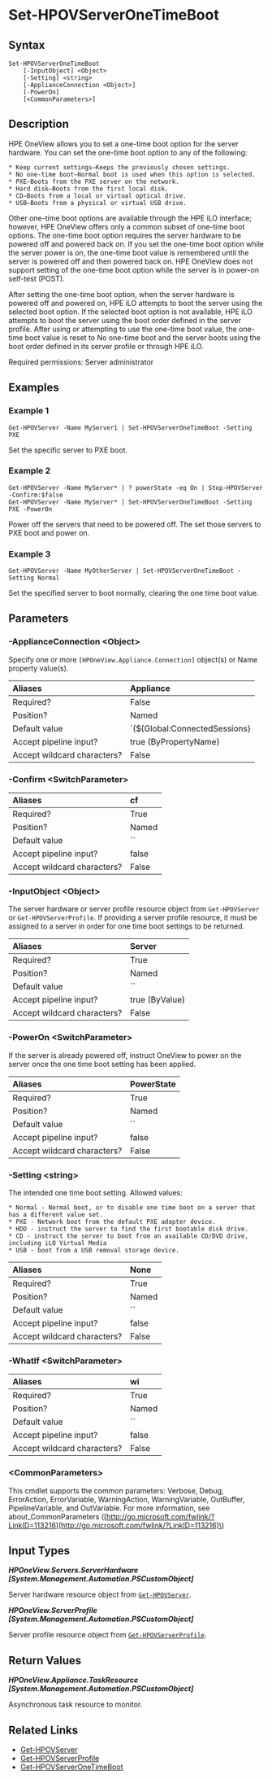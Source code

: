 ﻿---
description: Modify a servers current One Time Boot setting.
---

# Set-HPOVServerOneTimeBoot

## Syntax

```text
Set-HPOVServerOneTimeBoot
    [-InputObject] <Object>
    [-Setting] <string>
    [-ApplianceConnection <Object>]
    [-PowerOn]
    [<CommonParameters>]
```

## Description

HPE OneView allows you to set a one-time boot option for the server hardware. You can set the one-time boot option to any of the following:

    * Keep current settings—Keeps the previously chosen settings.
    * No one-time boot—Normal boot is used when this option is selected.
    * PXE—Boots from the PXE server on the network.
    * Hard disk—Boots from the first local disk.
    * CD—Boots from a local or virtual optical drive.
    * USB—Boots from a physical or virtual USB drive.

Other one-time boot options are available through the HPE iLO interface; however, HPE OneView offers only a common subset of one-time boot options. The one-time boot option requires the server hardware to be powered off and powered back on. If you set the one-time boot option while the server power is on, the one-time boot value is remembered until the server is powered off and then powered back on. HPE OneView does not support setting of the one-time boot option while the server is in power-on self-test (POST).

After setting the one-time boot option, when the server hardware is powered off and powered on, HPE iLO attempts to boot the server using the selected boot option. If the selected boot option is not available, HPE iLO attempts to boot the server using the boot order defined in the server profile. After using or attempting to use the one-time boot value, the one-time boot value is reset to No one-time boot and the server boots using the boot order defined in its server profile or through HPE iLO.

Required permissions: Server administrator

## Examples

###  Example 1 

```text
Get-HPOVServer -Name MyServer1 | Set-HPOVServerOneTimeBoot -Setting PXE
```

Set the specific server to PXE boot.

###  Example 2 

```text
Get-HPOVServer -Name MyServer* | ? powerState -eq On | Stop-HPOVServer -Confirm:$false
Get-HPOVServer -Name MyServer* | Set-HPOVServerOneTimeBoot -Setting PXE -PowerOn
```

Power off the servers that need to be powered off. The set those servers to PXE boot and power on.

###  Example 3 

```text
Get-HPOVServer -Name MyOtherServer | Set-HPOVServerOneTimeBoot -Setting Normal
```

Set the specified server to boot normally, clearing the one time boot value.

## Parameters

### -ApplianceConnection &lt;Object&gt;

Specify one or more `[HPOneView.Appliance.Connection]` object(s) or Name property value(s).

| Aliases | Appliance |
| :--- | :--- |
| Required? | False |
| Position? | Named |
| Default value | `(${Global:ConnectedSessions} | ? Default)` |
| Accept pipeline input? | true (ByPropertyName) |
| Accept wildcard characters? | False |

### -Confirm &lt;SwitchParameter&gt;



| Aliases | cf |
| :--- | :--- |
| Required? | True |
| Position? | Named |
| Default value | `` |
| Accept pipeline input? | false |
| Accept wildcard characters? | False |

### -InputObject &lt;Object&gt;

The server hardware or server profile resource object from `Get-HPOVServer` or `Get-HPOVServerProfile`.  If providing a server profile resource, it must be assigned to a server in order for one time boot settings to be returned.

| Aliases | Server |
| :--- | :--- |
| Required? | True |
| Position? | Named |
| Default value | `` |
| Accept pipeline input? | true (ByValue) |
| Accept wildcard characters? | False |

### -PowerOn &lt;SwitchParameter&gt;

If the server is already powered off, instruct OneView to power on the server once the one time boot setting has been applied.

| Aliases | PowerState |
| :--- | :--- |
| Required? | True |
| Position? | Named |
| Default value | `` |
| Accept pipeline input? | false |
| Accept wildcard characters? | False |

### -Setting &lt;string&gt;

The intended one time boot setting.  Allowed values:

    * Normal - Normal boot, or to disable one time boot on a server that has a different value set.
    * PXE - Network boot from the default PXE adapter device.
    * HDD - instruct the server to find the first bootable disk drive.
    * CD - instruct the server to boot from an available CD/DVD drive, including iLO Virtual Media
    * USB - boot from a USB removal storage device.

| Aliases | None |
| :--- | :--- |
| Required? | True |
| Position? | Named |
| Default value | `` |
| Accept pipeline input? | false |
| Accept wildcard characters? | False |

### -WhatIf &lt;SwitchParameter&gt;



| Aliases | wi |
| :--- | :--- |
| Required? | True |
| Position? | Named |
| Default value | `` |
| Accept pipeline input? | false |
| Accept wildcard characters? | False |

### &lt;CommonParameters&gt;

This cmdlet supports the common parameters: Verbose, Debug, ErrorAction, ErrorVariable, WarningAction, WarningVariable, OutBuffer, PipelineVariable, and OutVariable. For more information, see about\_CommonParameters \([http://go.microsoft.com/fwlink/?LinkID=113216](http://go.microsoft.com/fwlink/?LinkID=113216)\)

## Input Types

_**HPOneView.Servers.ServerHardware [System.Management.Automation.PSCustomObject]**_

Server hardware resource object from [`Get-HPOVServer`](get-hpovserver.md).

_**HPOneView.ServerProfile [System.Management.Automation.PSCustomObject]**_

Server profile resource object from [`Get-HPOVServerProfile`](get-hpovserverprofile.md).

## Return Values

_**HPOneView.Appliance.TaskResource [System.Management.Automation.PSCustomObject]**_

Asynchronous task resource to monitor.

## Related Links

* [Get-HPOVServer](get-hpovserver.md)
* [Get-HPOVServerProfile](get-hpovserverprofile.md)
* [Get-HPOVServerOneTimeBoot](get-hpovserveronetimeboot.md)
